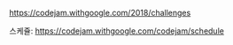 https://codejam.withgoogle.com/2018/challenges

스케쥴:
https://codejam.withgoogle.com/codejam/schedule
